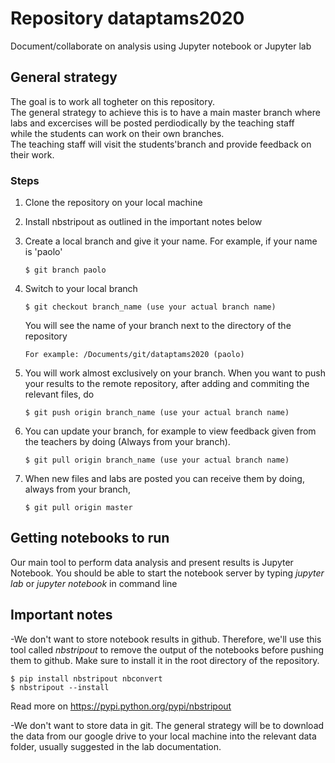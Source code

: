 # Repository dataptams2020

Document/collaborate on analysis using Jupyter notebook or Jupyter lab


## General strategy

The goal is to work all togheter on this repository.<br/> 
The general strategy to achieve this is to have a main master branch where<br/>
labs and excercises will be posted perdiodically by the teaching staff<br/>
while the students can work on their own branches.<br/>
The teaching staff will visit the students'branch and provide feedback on their work.

### Steps

  1. Clone the repository on your local machine
  2. Install nbstripout as outlined in the important notes below
  3. Create a local branch and give it your name.
     For example, if your name is 'paolo'

         $ git branch paolo

  4. Switch to your local branch 

         $ git checkout branch_name (use your actual branch name)

     You will see the name of your branch next to the directory of the repository 

         For example: /Documents/git/dataptams2020 (paolo)

  5. You will work almost exclusively on your branch. 
     When you want to push your results to the remote repository, 
     after adding and commiting the relevant files, do

    	 $ git push origin branch_name (use your actual branch name)

  6. You can update your branch, for example to view feedback 
      given from the teachers by doing
     (Always from your branch).

    	 $ git pull origin branch_name (use your actual branch name)

  7. When new files and labs are posted you can
     receive them by doing, always from your branch,

    	 $ git pull origin master

     
## Getting notebooks to run

Our main tool to perform data analysis and present results is Jupyter Notebook.
You should be able to start the notebook server by typing *jupyter lab* or *jupyter notebook*
in command line


## Important notes

-We don't want to store notebook results in github. 
 Therefore, we'll use this tool called *nbstripout* to remove the output of the notebooks before pushing them to github.
 Make sure to install it in the root directory of the repository.

    $ pip install nbstripout nbconvert
    $ nbstripout --install

Read more on https://pypi.python.org/pypi/nbstripout

-We don't want to store data in git. The general strategy will be to download
 the data from our google drive to your local machine
 into the relevant data folder, usually suggested in the lab documentation.








